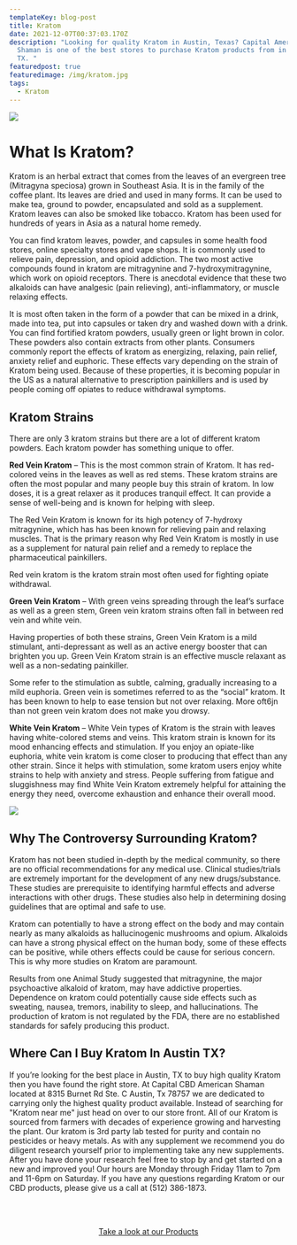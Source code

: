 ```yaml
---
templateKey: blog-post
title: Kratom
date: 2021-12-07T00:37:03.170Z
description: "Looking for quality Kratom in Austin, Texas? Capital American
  Shaman is one of the best stores to purchase Kratom products from in Austin,
  TX. "
featuredpost: true
featuredimage: /img/kratom.jpg
tags:
  - Kratom
---
```

![](/img/kratom.jpg)

# What Is Kratom?

Kratom is an herbal extract that comes from the leaves of an evergreen tree (Mitragyna speciosa) grown in Southeast Asia. It is in the family of the coffee plant.  Its leaves are dried and used in many forms.  It can be used to make tea, ground to powder, encapsulated and sold as a supplement. Kratom leaves can also be smoked like tobacco.  Kratom has been used for hundreds of years in Asia as a natural home remedy.

You can find kratom leaves, powder, and capsules in some health food stores, online specialty stores and vape shops.  It is commonly used to relieve pain, depression, and opioid addiction. The two most active compounds found in kratom are mitragynine and 7-hydroxymitragynine, which work on opioid receptors.  There is anecdotal evidence that these two alkaloids can have analgesic (pain relieving), anti-inflammatory, or muscle relaxing effects.

It is most often taken in the form of a powder that can be mixed in a drink, made into tea, put into capsules or taken dry and washed down with a drink. You can find fortified kratom powders, usually green or light brown in color. These powders also contain extracts from other plants. Consumers commonly report the effects of kratom as energizing, relaxing, pain relief, anxiety relief and euphoric.  These effects vary depending on the strain of Kratom being used. Because of these properties, it is becoming popular in the US as a natural alternative to prescription painkillers and is used by people coming off opiates to reduce withdrawal symptoms.

## Kratom Strains

There are only 3 kratom strains but there are a lot of different kratom powders.  Each kratom powder has something unique to offer.

**Red Vein Kratom** – This is the most common strain of Kratom. It has red-colored veins in the leaves as well as red stems. These kratom strains are often the most popular and many people buy this strain of kratom. In low doses, it is a great relaxer as it produces tranquil effect. It can provide a sense of well-being and is known for helping with sleep.

 The Red Vein Kratom is known for its high potency of 7-hydroxy mitragynine, which has has  been known for relieving pain and relaxing muscles. That is the primary reason why Red Vein Kratom is mostly in use as a supplement for natural pain relief and a remedy to replace the pharmaceutical painkillers.

Red vein kratom is the kratom strain most often used for fighting opiate withdrawal.

**Green Vein Kratom** – With green veins spreading through the leaf’s surface as well as a green stem, Green vein kratom strains often fall in between red vein and white vein.

Having properties of both these strains, Green Vein Kratom is a mild stimulant, anti-depressant as well as an active energy booster that can brighten you up. Green Vein Kratom strain is an effective muscle relaxant as well as a non-sedating painkiller.

Some refer to the stimulation as subtle, calming, gradually increasing to a mild euphoria. Green vein is sometimes referred to as the “social” kratom.  It has been known to help to ease tension but not over relaxing. More oft6jn than not green vein kratom does not make you drowsy.

**White Vein Kratom** – White Vein types of Kratom is the strain with leaves having white-colored stems and veins. This kratom strain is known for its mood enhancing effects and stimulation. If you enjoy an opiate-like euphoria, white vein kratom is come closer to producing that effect than any other strain. Since it helps with stimulation, some kratom users enjoy white strains to help with anxiety and stress. People suffering from fatigue and sluggishness may find White Vein Kratom extremely helpful for attaining the energy they need, overcome exhaustion and enhance their overall mood.

![](/img/kratom-banner-1.jpg)

## Why The Controversy Surrounding Kratom?

Kratom has not been studied in-depth by the medical community, so there are no official recommendations for any medical use. Clinical studies/trials are extremely important for the development of any new drugs/substance. These studies are prerequisite to identifying harmful effects and adverse interactions with other drugs. These studies also help in determining dosing guidelines that are optimal and safe to use.

Kratom can potentially to have a strong effect on the body and may contain nearly as many alkaloids as hallucinogenic mushrooms and opium. Alkaloids can have a strong physical effect on the human body, some of these effects can be positive, while others effects could be cause for serious concern. This is why more studies on Kratom are paramount.

Results from one Animal Study suggested that mitragynine, the major psychoactive alkaloid of kratom, may have addictive properties. Dependence on kratom could potentially cause side effects such as sweating, nausea, tremors, inability to sleep, and hallucinations. The production of kratom is not regulated by the FDA, there are no established standards for safely producing this product.

## Where Can I Buy Kratom In Austin TX?

If you’re looking for the best place in Austin, TX to buy high quality Kratom then you have found the right store. At Capital CBD American Shaman located at 8315 Burnet Rd Ste. C Austin, Tx 78757 we are dedicated to carrying only the highest quality product available.  Instead of searching for "Kratom near me" just head on over to our store front.  All of our Kratom is sourced from farmers with decades of experience growing and harvesting the plant. Our kratom is 3rd party lab tested for purity and contain no pesticides or heavy metals.  As with any supplement we recommend you do diligent research yourself prior to implementing take any new supplements.  After you have done your research feel free to stop by and get started on a new and improved you!  Our hours are Monday through Friday 11am to 7pm and 11-6pm on Saturday. If you have any questions regarding Kratom or our CBD products, please give us a call at (512) 386-1873.

<br><br>

<Center><a class="link-view-more-products" target="_blank" href="https://capitalamericanshaman.com/products">Take a look at our Products</a></Center>
